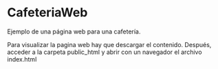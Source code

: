 # CafeteriaWeb
Ejemplo de una página web para una cafetería. 

Para visualizar la pagina web hay que descargar el contenido. Después, acceder a la carpeta public_html y abrir con un navegador el archivo index.html
